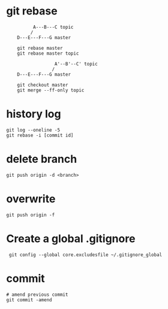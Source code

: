 # git rebase 
```
          A---B---C topic
         /
    D---E---F---G master

    git rebase master
    git rebase master topic

                  A'--B'--C' topic
                 /
    D---E---F---G master

    git checkout master 
    git merge --ff-only topic
```

# history log
```
git log --oneline -5
git rebase -i [commit id]
```

# delete branch
```
git push origin -d <branch>
```

# overwrite
```
git push origin -f
```

# Create a global .gitignore
` git config --global core.excludesfile ~/.gitignore_global`

# commit
```
# amend previous commit
git commit -amend
```
